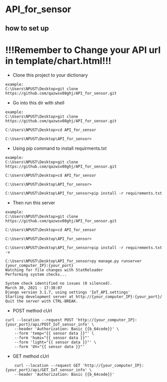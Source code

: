 # API_for_sensor

## how to set up 

# !!!Remember to Change your API url in template/chart.html!!!


* Clone this project to your dictionary 


```shellscript
example:
C:\Users\NPUST\Desktop>git clone https://github.com/qazwsx08ghj/API_for_sensor.git

```

* Go into this dir with shell


```shellscript
example:
C:\Users\NPUST\Desktop>git clone https://github.com/qazwsx08ghj/API_for_sensor.git

C:\Users\NPUST\Desktop>cd API_for_sensor

C:\Users\NPUST\Desktop\API_for_sensor>

```

* Using pip command to install requirments.txt


```shellscript
example:
C:\Users\NPUST\Desktop>git clone https://github.com/qazwsx08ghj/API_for_sensor.git

C:\Users\NPUST\Desktop>cd API_for_sensor

C:\Users\NPUST\Desktop\API_for_sensor>

C:\Users\NPUST\Desktop\API_for_sensor>pip install -r requirements.txt
```

* Then run this server


```shellscript
example:
C:\Users\NPUST\Desktop>git clone https://github.com/qazwsx08ghj/API_for_sensor.git

C:\Users\NPUST\Desktop>cd API_for_sensor

C:\Users\NPUST\Desktop\API_for_sensor>

C:\Users\NPUST\Desktop\API_for_sensor>pip install -r requirements.txt -v

C:\Users\NPUST\Desktop\API_for_sensor>py manage.py runserver {your_computer_IP}:{your_port}
Watching for file changes with StatReloader
Performing system checks...

System check identified no issues (0 silenced).
March 30, 2021 - 17:38:07
Django version 3.1.7, using settings 'IoT_API.settings'
Starting development server at http://{your_computer_IP}:{your_port}/
Quit the server with CTRL-BREAK.

```

* POST method cUrl


```shellscript
curl --location --request POST 'http://{your_computer_IP}:{your_port}/api/POST_IoT_sensor_info' \
    --header 'Authorization: Basic {{b_64code}}' \
    --form 'temp="{{ sensor data }}"' \
    --form 'humi="{{ sensor data }}"'
    --form 'light="{{ sensor data }}"' \
    --form 'UV="{{ sensor data }}"'
```

* GET method cUrl

``` shellscript
    curl --location --request GET 'http://{your_computer_IP}:{your_port}/api/GET_IoT_sensor_info' \
    --header 'Authorization: Basic {{b_64code}}'
```

